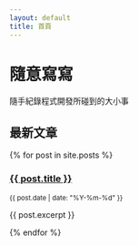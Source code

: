 ```yaml
---
layout: default
title: 首頁
---
```


# 隨意寫寫
隨手紀錄程式開發所碰到的大小事

## 最新文章

{% for post in site.posts %}
  <h3><a href="{{ post.url | relative_url }}">{{ post.title }}</a></h3>
  <p><small>{{ post.date | date: "%Y-%m-%d" }}</small></p>
  <p>{{ post.excerpt }}</p>
{% endfor %}
